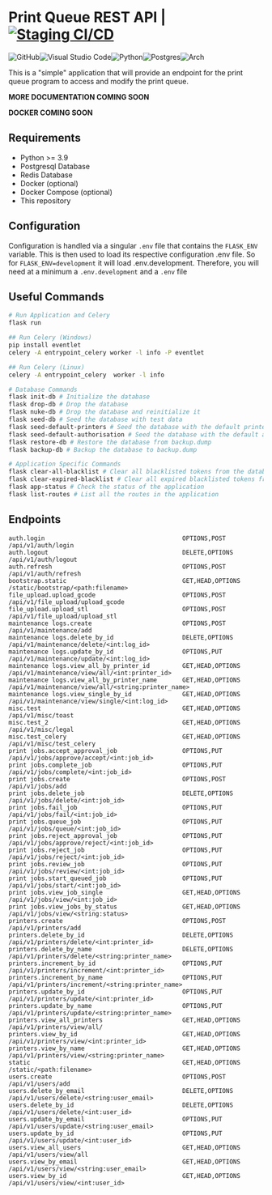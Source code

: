   # Print Queue REST API | [![Staging CI/CD](https://github.com/iforge-uos/print-queue-api/actions/workflows/python-package.yml/badge.svg)](https://github.com/iforge-uos/print-queue-api/actions/workflows/python-package.yml)
![GitHub](https://img.shields.io/badge/github-%23121011.svg?style=for-the-badge&logo=github&logoColor=white)![Visual Studio Code](https://img.shields.io/badge/Visual%20Studio%20Code-0078d7.svg?style=for-the-badge&logo=visual-studio-code&logoColor=white)![Python](https://img.shields.io/badge/python-3670A0?style=for-the-badge&logo=python&logoColor=ffdd54)![Postgres](https://img.shields.io/badge/postgres-%23316192.svg?style=for-the-badge&logo=postgresql&logoColor=white)![Arch](https://img.shields.io/badge/Arch%20Linux-1793D1?logo=arch-linux&logoColor=fff&style=for-the-badge)

This is a "simple" application that will provide an endpoint for the print queue program to access and modify the print queue.

**MORE DOCUMENTATION COMING SOON**

**DOCKER COMING SOON**

## Requirements
- Python >= 3.9
- Postgresql Database
- Redis Database
- Docker (optional)
- Docker Compose (optional)
- This repository

## Configuration

Configuration is handled via a singular `.env` file that contains the `FLASK_ENV` variable. This is then used to load its respective configuration .env file. So for `FLASK_ENV=development` it will load .env.development. Therefore, you will need at a minimum a `.env.development` and a `.env` file

## Useful Commands
```bash
# Run Application and Celery
flask run

## Run Celery (Windows)
pip install eventlet
celery -A entrypoint_celery worker -l info -P eventlet

## Run Celery (Linux)
celery -A entrypoint_celery  worker -l info

# Database Commands
flask init-db # Initialize the database
flask drop-db # Drop the database
flask nuke-db # Drop the database and reinitialize it
flask seed-db # Seed the database with test data
flask seed-default-printers # Seed the database with the default printers
flask seed-default-authorisation # Seed the database with the default authorisation permissions and roles
flask restore-db # Restore the database from backup.dump
flask backup-db # Backup the database to backup.dump

# Application Specific Commands
flask clear-all-blacklist # Clear all blacklisted tokens from the database (useful for testing)
flask clear-expired-blacklist # Clear all expired blacklisted tokens from the database (useful for general maintennance)
flask app-status # Check the status of the application
flask list-routes # List all the routes in the application
```

## Endpoints
```
auth.login                                      OPTIONS,POST            /api/v1/auth/login
auth.logout                                     DELETE,OPTIONS          /api/v1/auth/logout
auth.refresh                                    OPTIONS,POST            /api/v1/auth/refresh
bootstrap.static                                GET,HEAD,OPTIONS        /static/bootstrap/<path:filename>
file_upload.upload_gcode                        OPTIONS,POST            /api/v1/file_upload/upload_gcode
file_upload.upload_stl                          OPTIONS,POST            /api/v1/file_upload/upload_stl
maintenance logs.create                         OPTIONS,POST            /api/v1/maintenance/add
maintenance logs.delete_by_id                   DELETE,OPTIONS          /api/v1/maintenance/delete/<int:log_id>
maintenance logs.update_by_id                   OPTIONS,PUT             /api/v1/maintenance/update/<int:log_id>
maintenance logs.view_all_by_printer_id         GET,HEAD,OPTIONS        /api/v1/maintenance/view/all/<int:printer_id>
maintenance logs.view_all_by_printer_name       GET,HEAD,OPTIONS        /api/v1/maintenance/view/all/<string:printer_name>
maintenance logs.view_single_by_id              GET,HEAD,OPTIONS        /api/v1/maintenance/view/single/<int:log_id>
misc.test                                       GET,HEAD,OPTIONS        /api/v1/misc/toast
misc.test_2                                     GET,HEAD,OPTIONS        /api/v1/misc/legal
misc.test_celery                                GET,HEAD,OPTIONS        /api/v1/misc/test_celery
print jobs.accept_approval_job                  OPTIONS,PUT             /api/v1/jobs/approve/accept/<int:job_id>
print jobs.complete_job                         OPTIONS,PUT             /api/v1/jobs/complete/<int:job_id>
print jobs.create                               OPTIONS,POST            /api/v1/jobs/add
print jobs.delete_job                           DELETE,OPTIONS          /api/v1/jobs/delete/<int:job_id>
print jobs.fail_job                             OPTIONS,PUT             /api/v1/jobs/fail/<int:job_id>
print jobs.queue_job                            OPTIONS,PUT             /api/v1/jobs/queue/<int:job_id>
print jobs.reject_approval_job                  OPTIONS,PUT             /api/v1/jobs/approve/reject/<int:job_id>
print jobs.reject_job                           OPTIONS,PUT             /api/v1/jobs/reject/<int:job_id>
print jobs.review_job                           OPTIONS,PUT             /api/v1/jobs/review/<int:job_id>
print jobs.start_queued_job                     OPTIONS,PUT             /api/v1/jobs/start/<int:job_id>
print jobs.view_job_single                      GET,HEAD,OPTIONS        /api/v1/jobs/view/<int:job_id>
print jobs.view_jobs_by_status                  GET,HEAD,OPTIONS        /api/v1/jobs/view/<string:status>
printers.create                                 OPTIONS,POST            /api/v1/printers/add
printers.delete_by_id                           DELETE,OPTIONS          /api/v1/printers/delete/<int:printer_id>
printers.delete_by_name                         DELETE,OPTIONS          /api/v1/printers/delete/<string:printer_name>
printers.increment_by_id                        OPTIONS,PUT             /api/v1/printers/increment/<int:printer_id>
printers.increment_by_name                      OPTIONS,PUT             /api/v1/printers/increment/<string:printer_name>
printers.update_by_id                           OPTIONS,PUT             /api/v1/printers/update/<int:printer_id>
printers.update_by_name                         OPTIONS,PUT             /api/v1/printers/update/<string:printer_name>
printers.view_all_printers                      GET,HEAD,OPTIONS        /api/v1/printers/view/all/
printers.view_by_id                             GET,HEAD,OPTIONS        /api/v1/printers/view/<int:printer_id>
printers.view_by_name                           GET,HEAD,OPTIONS        /api/v1/printers/view/<string:printer_name>
static                                          GET,HEAD,OPTIONS        /static/<path:filename>
users.create                                    OPTIONS,POST            /api/v1/users/add
users.delete_by_email                           DELETE,OPTIONS          /api/v1/users/delete/<string:user_email>
users.delete_by_id                              DELETE,OPTIONS          /api/v1/users/delete/<int:user_id>
users.update_by_email                           OPTIONS,PUT             /api/v1/users/update/<string:user_email>
users.update_by_id                              OPTIONS,PUT             /api/v1/users/update/<int:user_id>
users.view_all_users                            GET,HEAD,OPTIONS        /api/v1/users/view/all
users.view_by_email                             GET,HEAD,OPTIONS        /api/v1/users/view/<string:user_email>
users.view_by_id                                GET,HEAD,OPTIONS        /api/v1/users/view/<int:user_id>
```
